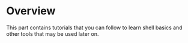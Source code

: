 # Overview 

This part contains tutorials that you can follow to learn shell basics and
other tools that may be used later on.

```{tableofcontents}
```
